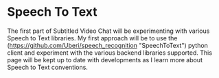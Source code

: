 # Speech To Text

The first part of Subtitled Video Chat will be experimenting with various Speech to Text libraries. My first approach will be to use the (https://github.com/Uberi/speech_recognition "SpeechToText") python client and experiment with the various backend libraries supported. This page will be kept up to date with developments as I learn more about Speech to Text conventions.

